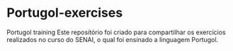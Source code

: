 # Portugol-exercises
Portugol training
Este repositório foi criado para compartilhar os exercícios realizados no curso do SENAI, o qual foi ensinado a linguagem Portugol.
